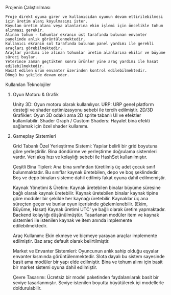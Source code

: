 Projenin Çalıştırılması

	Proje direkt oyuna girer ve kullanıcıdan oyunun devam ettirilebilmesi için üretim alanı koyulmasını ister.
	Koyulan üretim alanı veya alanlarına ekim işlemi için öncelikle tohum alınması gerekir.
	Alınan tohum - tohumlar ekranın üst tarafında bulunan envanter panelinde anlık görüntülenmektedir.
	Kullanıcı ekranın sol tarafında bulunan panel yardımı ile gerekli araçları görebilmektedir.
	Araçlar yardımı ile alınan tohumlar üretim alanlarına ekilir ve büyüme süreci başlar.
	Yeterince zaman geçtikten sonra ürünler yine araç yardımı ile hasat edilebilmektedir.
	Hasat edilen ürün envanter üzerinden kontrol edilebilmektedir.
	Döngü bu şekilde devam eder.

Kullanılan Teknolojiler

1. Oyun Motoru & Grafik

	Unity 3D: Oyun motoru olarak kullanılıyor.
	URP: URP genel platform desteği ve shader optimizasyonu sebebi ile tercih edilmiştir.
	2D/3D Grafikler: Oyun 3D odaklı ama 2D sprite tabanlı UI ve efektler kullanılabilir.
	Shader Graph / Custom Shaders: Hayalet bina efekti sağlamak için özel shader kullanımı.

2. Gameplay Sistemleri

	Grid Tabanlı Özel Yerleştirme Sistemi:
		Yapılar belirli bir grid boyutuna göre yerleştirilir.
		Bina döndürme ve yerleştirme doğrulama sistemleri vardır.
		Veri akış hızı ve kolaylığı sebebi ile HashSet kullanılmıştır.

	Çeşitli Bina Tipleri:
		Ana bina sınıfından türetilmiş üç adet çocuk sınıf bulunmaktadır.
		Bu sınıflar kaynak üretebilen, depo ve boş şeklindedir.
		Boş ve depo binaları sisteme dahil edilmiş fakat oyuna dahil edilmemiştir.

	Kaynak Yönetimi & Üretim:
		Kaynak üretebilen binalar büyüme süresine bağlı olarak kaynak üretebilir.
		Kaynak üretebilen binalar kaynak tipine göre modüler bir şekilde her kaynağı üretebilir.
		Kaynaklar üç ana süreçten geçer ve bunlar oyun içerisinde gözlemlenebilir. (Ekim, Büyüme, Hasat)
		Kaynak üretimi UTC' ye bağlı olarak üretim yapmaktadır. Backend kolaylığı düşünülmüştür.
		Tasarlanan modüler item ve kaynak sistemleri ile istenilen kaynak ve item anında implemente edilebilmektedir.

	Araç Kullanımı:
		Ekin ekmeye ve biçmeye yarayan araçlar implemente edilmiştir.
		Baz araç default olarak belirtilmiştir.

	Market ve Envanter Sistemleri:
		Oyuncunun anlık sahip olduğu eşyalar envanter kısmında görüntülenmektedir.
		Slota dayalı bu sistem sayesinde basit ama modüler bir yapı elde edilmiştir.
		Bina ve tohum alımı için basit bir market sistemi oyuna dahil edilmiştir.
	
	Çevre Tasarımı:
		Ücretsiz bir model paketinden faydalanılarak basit bir seviye tasarlanmıştır.
		Seviye istenilen boyutta büyütülerek içi modellerle doldurulabilir.
